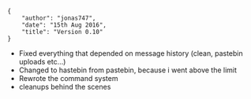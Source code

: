     {
        "author": "jonas747",
        "date": "15th Aug 2016",
        "title": "Version 0.10"
    }

- Fixed everything that depended on message history (clean, pastebin uploads etc...)
- Changed to hastebin from pastebin, because i went above the limit
- Rewrote the command system
- cleanups behind the scenes

